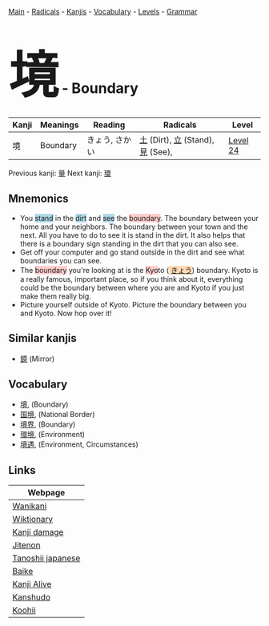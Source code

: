 <style> bigfont {font-size: 100px}</style>
[Main](../README.md) -
[Radicals](../radicals.md) -
[Kanjis](../kanjis.md) -
[Vocabulary](../vocabulary.md) -
[Levels](../levels.md) -
[Grammar](../grammar.md)
# <bigfont> 境</bigfont> - Boundary 

| Kanji | Meanings | Reading | Radicals | Level |
| --- | --- | --- | --- | --- |
| 境 | Boundary | きょう, さかい | [土](../radicals/土.md) (Dirt), [立](../radicals/立.md) (Stand), [見](../radicals/見.md) (See),  | [Level 24](../levels/wk_level24.md) |

Previous kanji: [量](量.md) Next kanji: [環](環.md) 

## Mnemonics
 * You <span style="background-color:#ADD8E6"> stand</span> in the <span style="background-color:#ADD8E6"> dirt</span> and <span style="background-color:#ADD8E6"> see</span> the <span style="background-color:#ffcccb"> boundary</span>. The boundary between your home and your neighbors. The boundary between your town and the next. All you have to do to see it is stand in the dirt. It also helps that there is a boundary sign standing in the dirt that you can also see.
* Get off your computer and go stand outside in the dirt and see what boundaries you can see.
* The <span style="background-color:#ffcccb"> boundary</span> you're looking at is the <span style="background-color:#ffcccb"> Kyo</span>to (<span style="background-color:#fed8b1"> [きょう](https://jisho.org/search/きょう)</span>) boundary. Kyoto is a really famous, important place, so if you think about it, everything could be the boundary between where you are and Kyoto if you just make them really big.
* Picture yourself outside of Kyoto. Picture the boundary between you and Kyoto. Now hop over it!


## Similar kanjis
 * [鏡](鏡.md) (Mirror)


## Vocabulary
 * [境](../vocabulary/境.md), (Boundary)
* [国境](../vocabulary/境.md), (National Border)
* [境界](../vocabulary/境.md), (Boundary)
* [環境](../vocabulary/境.md), (Environment)
* [境遇](../vocabulary/境.md), (Environment, Circumstances)



## Links 

| Webpage |
| --- |
| [Wanikani          ](https://www.wanikani.com/kanji/境) |
| [Wiktionary        ](https://en.wiktionary.org/wiki/境) |
| [Kanji damage      ](http://www.kanjidamage.com/kanji/search?utf8=✓&q=境) |
| [Jitenon           ](https://jitenon.com/kanji/境) |
| [Tanoshii japanese ](https://www.tanoshiijapanese.com/dictionary/kanji.cfm?k=境) |
| [Baike             ](https://baike.baidu.com/item/境) |
| [Kanji Alive       ](https://app.kanjialive.com/境) |
| [Kanshudo          ](https://www.kanshudo.com/searchmn?q=境) |
| [Koohii            ](https://kanji.koohii.com/study/kanji/境) |
